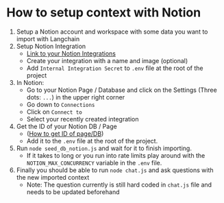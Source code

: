 # How to setup context with Notion

1. Setup a Notion account and workspace with some data you want to import with Langchain
2. Setup Notion Integration
   - [Link to your Notion Integrations](https://www.notion.so/my-integrations) 
   - Create your integration with a name and image (optional)
   - Add `Internal Integration Secret` to `.env` file at the root of the project
3. In Notion: 
   - Go to your Notion Page / Database and click on the Settings (Three dots: `...`) in the upper right corner
   - Go down to `Connections`
   - Click on `Connect to` 
   - Select your recently created integration
4. Get the ID of your Notion DB / Page 
    - ([How to get ID of page/DB](https://developers.notion.com/docs/working-with-page-content#:~:text=Here's%20a%20quick%20procedure%20to,can%20take%20a%20closer%20look.))
    - Add it to the `.env` file at the root of the project. 
5. Run `node seed_db_notion.js` and wait for it to finish importing. 
    - If it takes to long or you run into rate limits play around with the `NOTION_MAX_CONCURRENCY` variable in the `.env` file. 
6. Finally you should be able to run `node chat.js` and ask questions with the new imported context
   - Note: The question currently is still hard coded in  `chat.js` file and needs to be updated beforehand
